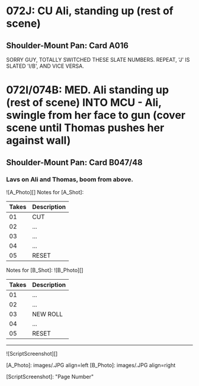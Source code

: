 # 072J: CU Ali, standing up (rest of scene)
## Shoulder-Mount Pan: Card A016

SORRY GUY, TOTALLY SWITCHED THESE SLATE NUMBERS. REPEAT, 'J' IS SLATED 'I/B', AND VICE VERSA.

# 072I/074B: MED. Ali standing up (rest of scene) INTO MCU - Ali, swingle from her face to gun (cover scene until Thomas pushes her against wall)
## Shoulder-Mount Pan: Card B047/48

### Lavs on Ali and Thomas, boom from above.

![A_Photo][]
Notes for [A_Shot]: 

| Takes | Description |
|:---|:----|
| 01 | CUT |
| 02 | ... |
| 03 | ... |
| 04 | ... |
| 05 | RESET |

Notes for [B_Shot]: 
![B_Photo][]

| Takes | Description |
|:---|:----|
| 01 | ... |
| 02 | ... |
| 03 | NEW ROLL |
| 04 | ... |
| 05 | RESET |

----

![ScriptScreenshot][]


[A_Photo]:  images/.JPG align=left
[B_Photo]:  images/.JPG align=right

[ScriptScreenshot]: "Page Number"